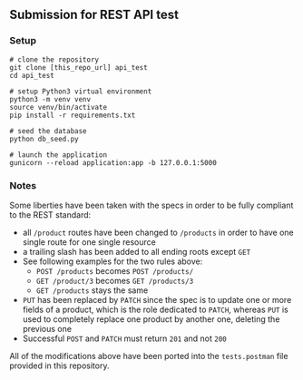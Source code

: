 ## Submission for REST API test

### Setup

```shell
# clone the repository
git clone [this_repo_url] api_test
cd api_test

# setup Python3 virtual environment
python3 -m venv venv
source venv/bin/activate
pip install -r requirements.txt

# seed the database
python db_seed.py

# launch the application
gunicorn --reload application:app -b 127.0.0.1:5000
```

### Notes

Some liberties have been taken with the specs in order to be fully compliant to the REST standard:

- all `/product` routes have been changed to `/products` in order to have one single route for one single resource
- a trailing slash has been added to all ending roots except `GET`
- See following examples for the two rules above:
  - `POST /products` becomes `POST /products/`
  - `GET /product/3` becomes `GET /products/3`
  - `GET /products` stays the same
- `PUT` has been replaced by `PATCH` since the spec is to update one or more fields of a product,
  which is the role dedicated to `PATCH`, whereas `PUT` is used to completely replace one product
  by another one, deleting the previous one
- Successful `POST` and `PATCH` must return `201` and not `200`

All of the modifications above have been ported into the `tests.postman` file provided in this repository.
